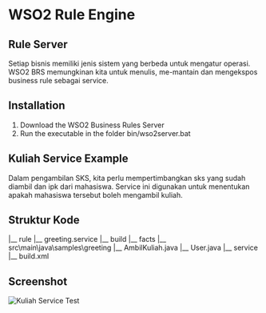 # WSO2 Rule Engine

## Rule Server

Setiap bisnis memiliki jenis sistem yang berbeda untuk mengatur operasi. WSO2 BRS memungkinan kita untuk menulis, me-mantain dan mengekspos business rule sebagai service.

## Installation

 1. Download the WSO2 Business Rules Server
 2. Run the executable in the folder bin/wso2server.bat

## Kuliah Service Example

Dalam pengambilan SKS, kita perlu mempertimbangkan sks yang sudah diambil dan ipk dari mahasiswa. Service ini digunakan untuk menentukan apakah mahasiswa tersebut boleh mengambil kuliah.

## Struktur Kode

  |__ rule
     |__ greeting.service
        |__ build
        |__ facts
           |__ src\main\java\samples\greeting
              |__ AmbilKuliah.java
              |__ User.java
      |__ service
      |__ build.xml

## Screenshot

![Kuliah Service Test](https://lh3.googleusercontent.com/-sHcIF5fOKaU/VH6-8Nm8SvI/AAAAAAAABE4/-E7DqxhP8ls/s0/Capture.JPG "KuliahService Test")
